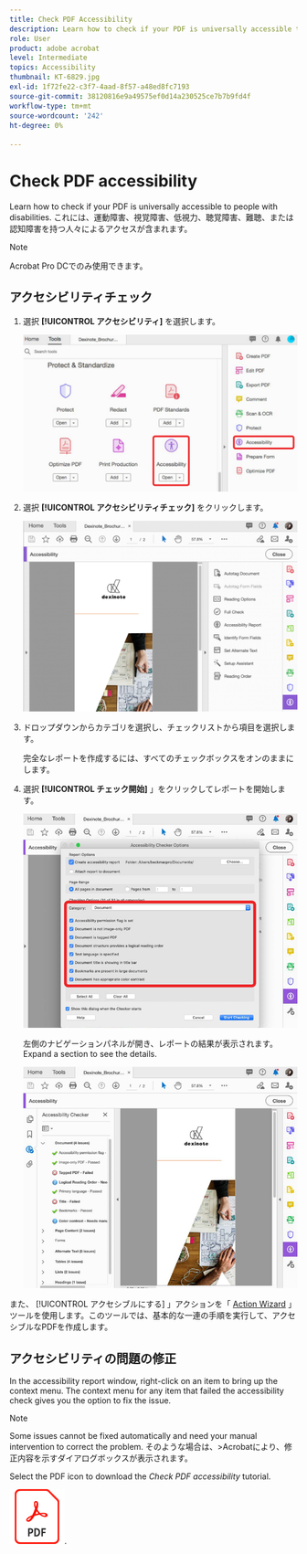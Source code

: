 ```yaml
---
title: Check PDF Accessibility
description: Learn how to check if your PDF is universally accessible to people with disabilities
role: User
product: adobe acrobat
level: Intermediate
topics: Accessibility
thumbnail: KT-6829.jpg
exl-id: 1f72fe22-c3f7-4aad-8f57-a48ed8fc7193
source-git-commit: 38120816e9a49575ef0d14a230525ce7b7b9fd4f
workflow-type: tm+mt
source-wordcount: '242'
ht-degree: 0%

---
```


# Check PDF accessibility

Learn how to check if your PDF is universally accessible to people with disabilities. これには、運動障害、視覚障害、低視力、聴覚障害、難聴、または認知障害を持つ人々によるアクセスが含まれます。

>[!NOTE]
>
>Acrobat Pro DCでのみ使用できます。

## アクセシビリティチェック

1. 選択 **[!UICONTROL アクセシビリティ]** を選択します。

   ![アクセシビリティステップ 1](../assets/Accessibility_1.png)

1. 選択 **[!UICONTROL アクセシビリティチェック]** をクリックします。

   ![アクセシビリティステップ 2](../assets/Accessibility_2.png)

1. ドロップダウンからカテゴリを選択し、チェックリストから項目を選択します。

   完全なレポートを作成するには、すべてのチェックボックスをオンのままにします。

1. 選択 **[!UICONTROL チェック開始]** 」をクリックしてレポートを開始します。

   ![アクセシビリティステップ 3](../assets/Accessibility_3.png)

   左側のナビゲーションパネルが開き、レポートの結果が表示されます。 Expand a section to see the details.

   ![アクセシビリティステップ 4](../assets/Accessibility_4.png)

また、 [!UICONTROL アクセシブルにする] 」アクションを「 [Action Wizard](https://experienceleague.adobe.com/docs/document-cloud-learn/acrobat-learning/advanced-tasks/action.html) 」ツールを使用します。このツールでは、基本的な一連の手順を実行して、アクセシブルなPDFを作成します。

## アクセシビリティの問題の修正

In the accessibility report window, right-click on an item to bring up the context menu. The context menu for any item that failed the accessibility check gives you the option to fix the issue.

>[!NOTE]
>
>Some issues cannot be fixed automatically and need your manual intervention to correct the problem. そのような場合は、>Acrobatにより、修正内容を示すダイアログボックスが表示されます。

Select the PDF icon to download the *Check PDF accessibility* tutorial.

[![Download Accessibility tutorial](../assets/acrobat_PDF_96.png)](../assets/AcrobatDCAccessible.pdf).
